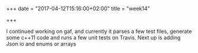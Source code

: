 +++
date = "2017-04-12T15:16:00+02:00"
title = "week14"

+++

I continued working on gaf, and currently it parses a few test files, generate some c++11 code and runs a few unit tests on Travis. Next up is adding Json io and enums or arrays
